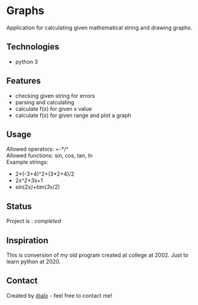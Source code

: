 # Graphs
Application for calculating given mathematical string and drawing graphs. 

## Technologies
* python 3

## Features
* checking given string for errors
* parsing and calculating
* calculate f(x) for given x value
* calculate f(x) for given range and plot a graph

## Usage
Allowed operators: +-*/^<br/>
Allowed functions: sin, cos, tan, ln<br/>
Example strings:
* 2*(-3+4)^2+(3*2+4)/2
* 2*x^2+3*x+1
* sin(2*x)+tan(3*x/2)

## Status
Project is : _completed_

## Inspiration
This is conversion of my old program created at college at 2002. 
Just to learn python at 2020.

## Contact
Created by [@alx](mailto:alx_nc@tlen.pl) - feel free to contact me!
